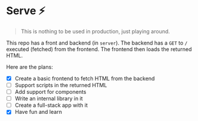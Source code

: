 # Serve ⚡️

> This is nothing to be used in production, just playing around.

This repo has a front and backend (in `server`). The backend has a `GET` to `/` executed (fetched) from the frontend. The frontend then loads the returned HTML.

Here are the plans:

- [X] Create a basic frontend to fetch HTML from the backend
- [ ] Support scripts in the returned HTML
- [ ] Add support for components
- [ ] Write an internal library in it
- [ ] Create a full-stack app with it
- [X] Have fun and learn
